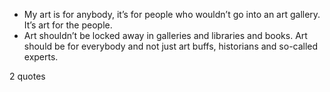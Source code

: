  - My art is for anybody, it’s for people who wouldn’t go into an art gallery. It’s art for the people.
 - Art shouldn’t be locked away in galleries and libraries and books. Art should be for everybody and not just art buffs, historians and so-called experts.

2 quotes